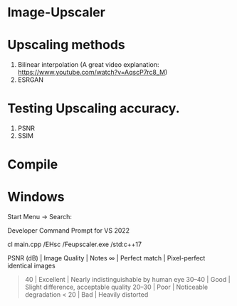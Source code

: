 # Image-Upscaler

# Upscaling methods
1. Bilinear interpolation (A great video explanation: https://www.youtube.com/watch?v=AqscP7rc8_M)
2. ESRGAN

# Testing Upscaling accuracy.
1. PSNR
2. SSIM




# Compile 



# Windows

Start Menu → Search:

Developer Command Prompt for VS 2022


cl main.cpp /EHsc /Feupscaler.exe /std:c++17


PSNR (dB) | Image Quality | Notes
∞ | Perfect match | Pixel-perfect identical images
> 40 | Excellent | Nearly indistinguishable by human eye
30–40 | Good | Slight difference, acceptable quality
20–30 | Poor | Noticeable degradation
< 20 | Bad | Heavily distorted